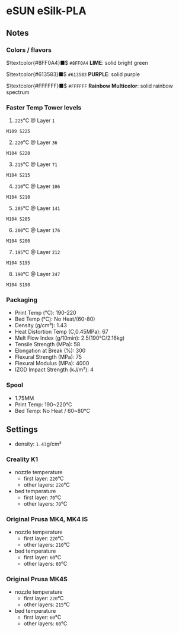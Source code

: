 # eSUN eSilk-PLA

## Notes

### Colors / flavors

$\textcolor{#8FF0A4}■$ `#8FF0A4` **LIME**: solid bright green

$\textcolor{#613583}■$ `#613583` **PURPLE**: solid purple

$\textcolor{#FFFFFF}■$ `#FFFFFF` **Rainbow Multicolor**: solid rainbow spectrum

### Faster Temp Tower levels

1. `225`°C @ Layer `1`
```
M109 S225
```
2. `220`°C @ Layer `36`
```
M104 S220
```
3. `215`°C @ Layer `71`
```
M104 S215
```
4. `210`°C @ Layer `106`
```
M104 S210
```
5. `205`°C @ Layer `141`
```
M104 S205
```
6. `200`°C @ Layer `176`
```
M104 S200
```
7. `195`°C @ Layer `212`
```
M104 S195
```
8. `190`°C @ Layer `247`
```
M104 S190
```

### Packaging

- Print Temp (°C): 190-220
- Bed Temp (°C): No Heat/(60-80)
- Density (g/cm³): 1.43
- Heat Distortion Temp (C,0.45MPa): 67
- Melt Flow Index (g/10min): 2.5(190°C/2.16kg)
- Tensile Strength (MPa): 58
- Elongation at Break (%): 300
- Flexural Strength (MPa): 75
- Flexural Modulus (MPa): 4000
- IZOD Impact Strength (kJ/m²): 4

### Spool

- 1.75MM
- Print Temp: 190~220°C
- Bed Temp: No Heat / 60~80°C

## Settings

- density: `1.43`g/cm³

### Creality K1

- nozzle temperature
    - first layer: `220`°C
    - other layers: `220`°C
- bed temperature
    - first layer: `70`°C
    - other layers: `70`°C

### Original Prusa MK4, MK4 IS

- nozzle temperature
    - first layer: `220`°C
    - other layers: `210`°C
- bed temperature
    - first layer: `60`°C
    - other layers: `60`°C

### Original Prusa MK4S

- nozzle temperature
    - first layer: `220`°C
    - other layers: `215`°C
- bed temperature
    - first layer: `60`°C
    - other layers: `60`°C

